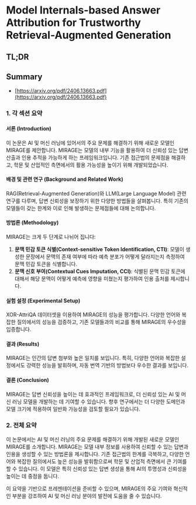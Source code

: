# Model Internals-based Answer Attribution for Trustworthy Retrieval-Augmented Generation
## TL;DR
## Summary
- [https://arxiv.org/pdf/2406.13663.pdf](https://arxiv.org/pdf/2406.13663.pdf)

### 1. 각 섹션 요약

#### 서론 (Introduction)
이 논문은 AI 및 머신 러닝에 있어서의 주요 문제를 해결하기 위해 새로운 모델인 MIRAGE를 제안합니다. MIRAGE는 모델의 내부 기능을 활용하여 더 신뢰성 있는 답변 산출과 인용 추적을 가능하게 하는 프레임워크입니다. 기존 접근법의 문제점을 해결하고, 학문 및 산업적인 측면에서의 활용 가능성을 높이기 위해 개발되었습니다.

#### 배경 및 관련 연구 (Background and Related Work)
RAG(Retrieval-Augmented Generation)와 LLM(Large Language Model) 관련 연구를 다루며, 답변 신뢰성을 보장하기 위한 다양한 방법들을 살펴봅니다. 특히 기존의 모델들이 갖는 한계와 이로 인해 발생하는 문제점들에 대해 논의합니다.

#### 방법론 (Methodology)
MIRAGE는 크게 두 단계로 나뉘어 집니다:
1. **문맥 민감 토큰 식별(Context-sensitive Token Identification, CTI)**: 모델이 생성한 문장에서 문맥의 존재 여부에 따라 예측 분포가 어떻게 달라지는지 측정하여 문맥 민감 토큰을 식별합니다.
2. **문맥 신호 부여(Contextual Cues Imputation, CCI)**: 식별된 문맥 민감 토큰에 대해서 해당 문맥이 어떻게 예측에 영향을 미쳤는지 평가하여 인용 출처를 제시합니다.

#### 실험 설정 (Experimental Setup)
XOR-AttriQA 데이터셋을 이용하여 MIRAGE의 성능을 평가합니다. 다양한 언어와 복잡한 질의에서의 성능을 검증하고, 기존 모델들과의 비교를 통해 MIRAGE의 우수성을 입증합니다.

#### 결과 (Results)
MIRAGE는 인간의 답변 첨부와 높은 일치를 보입니다. 특히, 다양한 언어와 복잡한 설정에서도 강력한 성능을 발휘하며, 자동 번역 기반의 방법보다 우수한 결과를 보입니다.

#### 결론 (Conclusion)
MIRAGE는 답변 신뢰성을 높이는 데 효과적인 프레임워크로, 더 신뢰성 있는 AI 및 머신 러닝 모델을 개발하는 데 기여할 수 있습니다. 향후 연구에서는 더 다양한 도메인과 모델 크기에 적용하여 일반화 가능성을 검토할 필요가 있습니다.

### 2. 전체 요약

이 논문에서는 AI 및 머신 러닝의 주요 문제를 해결하기 위해 개발된 새로운 모델인 MIRAGE를 소개합니다. MIRAGE는 모델 내부 정보를 사용하여 신뢰할 수 있는 답변과 인용을 생성할 수 있는 방법론을 제시합니다. 기존 접근법의 한계를 극복하고, 다양한 언어와 복잡한 질의에서도 높은 성능을 발휘함으로써 학문 및 산업적 측면에서 큰 기여를 할 수 있습니다. 이 모델은 특히 신뢰성 있는 답변 생성을 통해 AI의 투명성과 신뢰성을 높이는 데 중점을 둡니다.

이 요약을 기반으로 프레젠테이션을 준비할 수 있으며, MIRAGE의 주요 기여와 혁신적인 부분을 강조하여 AI 및 머신 러닝 분야의 발전에 도움을 줄 수 있습니다.